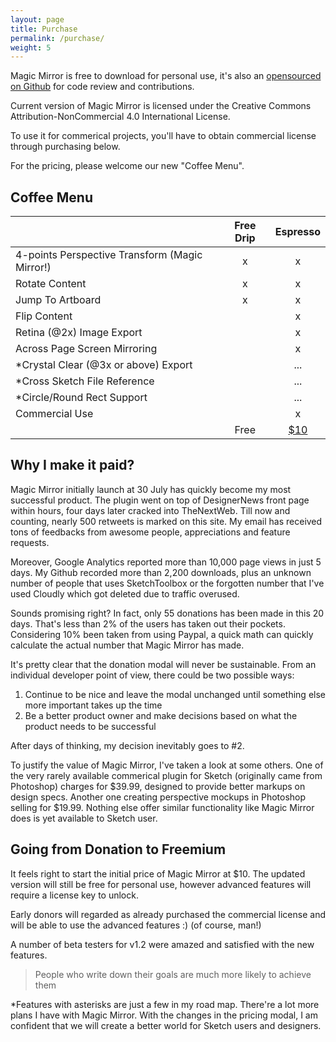 ```yaml
---
layout: page
title: Purchase
permalink: /purchase/
weight: 5
---
```



Magic Mirror is free to download for personal use, it's also an [opensourced on Github](http://github.com/jamztang/MagicMirror) for code review and contributions.

Current version of Magic Mirror is licensed under the Creative Commons Attribution-NonCommercial 4.0 International License.

To use it for commerical projects, you'll have to obtain commercial license through purchasing below.

For the pricing, please welcome our new "Coffee Menu".

## Coffee Menu

||Free Drip |Espresso|
|---|:-:|:-:|
|4-points Perspective Transform (Magic Mirror!)|x|x|
|Rotate Content|x|x|
|Jump To Artboard|x|x|
|Flip Content| |x|
|Retina (@2x) Image Export| |x|
|Across Page Screen Mirroring| |x|
|*Crystal Clear (@3x or above) Export| |...|
|*Cross Sketch File Reference| |...|
|*Circle/Round Rect Support| |...|
|Commercial Use| |x|
| |Free|<a href="/download" class="center btn btn-outline orange">$10</a>|

## Why I make it paid?

Magic Mirror initially launch at 30 July has quickly become my most successful product. The plugin went on top of DesignerNews front page within hours, four days later cracked into TheNextWeb. Till now and counting, nearly 500 retweets is marked on this site. My email has received tons of feedbacks from awesome people, appreciations and feature requests.

Moreover, Google Analytics reported more than 10,000 page views in just 5 days. My Github recorded more than 2,200 downloads, plus an unknown number of people that uses SketchToolbox or the forgotten number that I've used Cloudly which got deleted due to traffic overused.

Sounds promising right? In fact, only 55 donations has been made in this 20 days. That's less than 2% of the users has taken out their pockets. Considering 10% been taken from using Paypal, a quick math can quickly calculate the actual number that Magic Mirror has made.

It's pretty clear that the donation modal will never be sustainable. From an individual developer point of view, there could be two possible ways:

1. Continue to be nice and leave the modal unchanged until something else more important takes up the time
2. Be a better product owner and make decisions based on what the product needs to be successful

After days of thinking, my decision inevitably goes to #2.

To justify the value of Magic Mirror, I've taken a look at some others. One of the very rarely available commerical plugin for Sketch (originally came from Photoshop) charges for $39.99, designed to provide better markups on design specs. Another one creating perspective mockups in Photoshop selling for $19.99. Nothing else offer similar functionality like Magic Mirror does is yet available to Sketch user.

## Going from Donation to Freemium

It feels right to start the initial price of Magic Mirror at $10. The updated version will still be free for personal use, however advanced features will require a license key to unlock.

Early donors will regarded as already purchased the commercial license and will be able to use the advanced features :) (of course, man!)

A number of beta testers for v1.2 were amazed and satisfied with the new features.

> People who write down their goals are much more likely to achieve them

*Features with asterisks are just a few in my road map. There're a lot more plans I have with Magic Mirror. With the changes in the pricing modal, I am confident that we will create a better world for Sketch users and designers.



